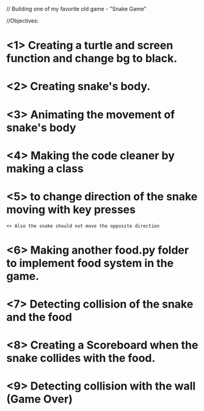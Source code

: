 // Building one of my favorite old game - "Snake Game"

//Objectives:

# <1> Creating a turtle and screen function and change bg to black.
# <2> Creating snake's body.
# <3> Animating the movement of snake's body
# <4> Making the code cleaner by making a class
# <5> to change direction of the snake moving with key presses
    <> Also the snake should not move the opposite direction
# <6> Making another food.py folder to implement food system in the game.
# <7> Detecting collision of the snake and the food
# <8> Creating a Scoreboard when the snake collides with the food.
# <9> Detecting collision with the wall (Game Over)